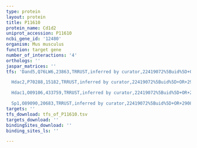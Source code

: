 ```yaml
---
type: protein
layout: protein
title: P11610
protein_name: Cd1d2
uniprot_accession: P11610
ncbi_gene_id: '12480'
organism: Mus musculus
function: target gene
number_of_interactions: '4'
orthologs: ''
jaspar_matrices: ''
tfs: 'Dand5,Q76LW6,23863,TRRUST,inferred by curator,22419072%5Buid%5D+OR+29087512%5Buid%5D,Yes

  Hdac2,P70288,15182,TRRUST,inferred by curator,22419072%5Buid%5D+OR+29087512%5Buid%5D,Yes

  Hdac1,O09106,433759,TRRUST,inferred by curator,22419072%5Buid%5D+OR+29087512%5Buid%5D,Yes

  Sp1,O89090,20683,TRRUST,inferred by curator,22419072%5Buid%5D+OR+29087512%5Buid%5D,Yes'
targets: ''
tfs_download: tfs_of_P11610.tsv
targets_download: ''
bindingSites_download: ''
binding_sites_ls: ''

---
```

